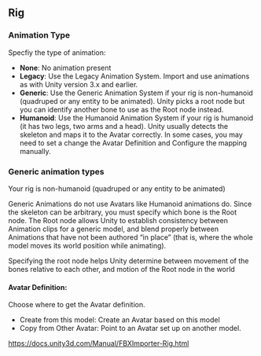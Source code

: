 ## Rig

### Animation Type
Specfiy the type of animation:
- **None**: No animation present
- **Legacy**: Use the Legacy Animation System. Import and use animations as with Unity version 3.x and earlier.
- **Generic**: Use the Generic Animation System if your rig is non-humanoid (quadruped or any entity to be animated). Unity picks a root node but you can identify another bone to use as the Root node instead.
- **Humanoid**: Use the Humanoid Animation System if your rig is humanoid (it has two legs, two arms and a head). Unity usually detects the skeleton and maps it to the Avatar correctly. In some cases, you may need to set a change the Avatar Definition and Configure the mapping manually.
 

### Generic animation types
Your rig is non-humanoid (quadruped or any entity to be animated)

Generic Animations do not use Avatars like Humanoid animations
 do. Since the skeleton can be arbitrary, you must specify which bone is the Root node. The Root node allows Unity to establish consistency between Animation clips
 for a generic model, and blend properly between Animations that have not been authored “in place” (that is, where the whole model moves its world position while animating).

Specifying the root node helps Unity determine between movement of the bones relative to each other, and motion of the Root node in the world

#### Avatar Definition: 
Choose where to get the Avatar definition.

- Create from this model: Create an Avatar based on this model
- Copy from Other Avatar: Point to an Avatar set up on another model.


https://docs.unity3d.com/Manual/FBXImporter-Rig.html
